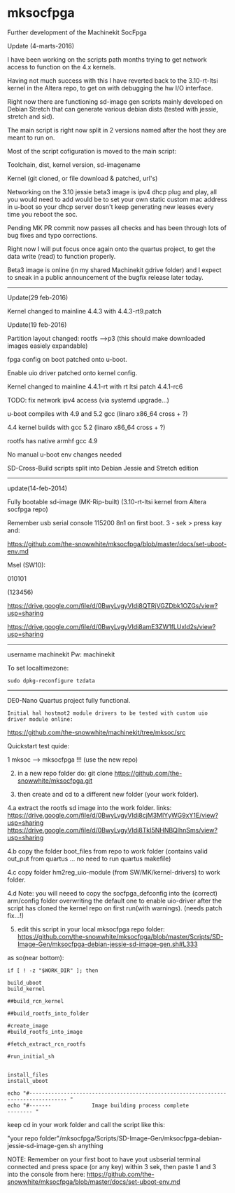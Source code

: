 # mksocfpga
Further development of the Machinekit SocFpga


Update (4-marts-2016)

I have been working on the scripts path months trying to get network access to function on the 4.x kernels.

Having not much success with this I have reverted back to the 3.10-rt-ltsi kernel in the Altera repo, to get on with debugging the hw I/O interface.

Right now there are functioning sd-image gen scripts mainly developed on Debian Stretch that can generate various debian dists (tested with jessie, stretch and sid).

The main script is right now split in 2 versions named after the host they are meant to run on.


Most of the script cofiguration is moved to the main script:

Toolchain, dist, kernel version, sd-imagename 

Kernel (git cloned, or file download & patched, url's)

Networking on the 3.10 jessie beta3 image is ipv4 dhcp plug and play, all you would need to add would be to set your own static custom mac address in u-boot so your dhcp server dosn't keep generating new leases every time you reboot the soc.

Pending MK PR commit now passes all checks and has been through lots of bug fixes and typo corrections. 

Right now I will put focus once again onto the quartus project, to get the data write (read) to function properly.

Beta3 image is online (in my shared Machinekit gdrive folder) and I expect to sneak in a public announcement of the bugfix release later today.

---

Update(29 feb-2016)

Kernel changed to mainline 4.4.3 with 4.4.3-rt9.patch

Update(19 feb-2016)

Partition layout changed: rootfs -->p3 (this should make downloaded images easiely expandable)

fpga config on boot patched onto u-boot.

Enable uio driver patched onto kernel config.

Kernel changed to mainline 4.4.1-rt with rt ltsi patch 4.4.1-rc6

TODO: fix network ipv4 access (via systemd upgrade...)

u-boot compiles with 4.9 and 5.2 gcc (linaro x86_64 cross + ?)

4.4 kernel builds with gcc 5.2     (linaro x86_64 cross + ?)

rootfs has native armhf gcc 4.9

No manual u-boot env changes needed

SD-Cross-Build scripts split into Debian Jessie and Stretch edition 

---

update(14-feb-2014)

Fully bootable sd-image (MK-Rip-built) (3.10-rt-ltsi kernel from Altera socfpga repo)

Remember usb serial console 115200 8n1 on first boot.
3 - sek > press kay and:

https://github.com/the-snowwhite/mksocfpga/blob/master/docs/set-uboot-env.md

Msel (SW10):

 010101  

(123456)

https://drive.google.com/file/d/0BwyLvgyVIdi8QTRjVGZDbk1OZGs/view?usp=sharing

https://drive.google.com/file/d/0BwyLvgyVIdi8amE3ZW1fLUxld2s/view?usp=sharing

---

username machinekit
Pw: machinekit

To set localtimezone:

    sudo dpkg-reconfigure tzdata

    
---
    
    

DE0-Nano Quartus project fully functional.

    Initial hal hostmot2 module drivers to be tested with custom uio driver module online:

    
https://github.com/the-snowwhite/machinekit/tree/mksoc/src

Quickstart test quide:

1   mksoc --> mksocfpga   !!!  (use the new  repo)

2. in a new repo folder do: git clone https://github.com/the-snowwhite/mksocfpga.git

3. then create and cd to a different new folder (your work folder).

4.a extract the rootfs sd image into the work folder. links:
https://drive.google.com/file/d/0BwyLvgyVIdi8cjM3MlYyWG9xY1E/view?usp=sharing
https://drive.google.com/file/d/0BwyLvgyVIdi8TkI5NHNBQlhnSms/view?usp=sharing


4.b copy the folder boot_files from repo to work folder (contains valid out_put from quartus ... no need to run quartus makefile)

4.c copy folder hm2reg_uio-module (from SW/MK/kernel-drivers) to work folder.

4.d Note: you will neeed to copy the socfpga_defconfig into the (correct) arm/config folder overwriting the default one to enable uio-driver after the script has cloned the kernel repo on first run(with warnings). (needs patch fix...!)

5. edit this script in your local mksocfpga repo folder:
 https://github.com/the-snowwhite/mksocfpga/blob/master/Scripts/SD-Image-Gen/mksocfpga-debian-jessie-sd-image-gen.sh#L333

as so(near bottom):

    if [ ! -z "$WORK_DIR" ]; then

    build_uboot
    build_kernel

    ##build_rcn_kernel

    ##build_rootfs_into_folder

    #create_image
    #build_rootfs_into_image

    #fetch_extract_rcn_rootfs

    #run_initial_sh


    install_files
    install_uboot

    echo "#---------------------------------------------------------------------------------- "
    echo "#-------             Image building process complete                       -------- "


keep cd in your work folder and call the script like this:

"your repo folder"/mksocfpga/Scripts/SD-Image-Gen/mksocfpga-debian-jessie-sd-image-gen.sh anything

NOTE:
Remember on your first boot to have yout usbserial terminal connected and press space (or any key) within 3 sek,
then paste 1 and 3 into the console from here:
https://github.com/the-snowwhite/mksocfpga/blob/master/docs/set-uboot-env.md

